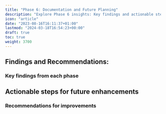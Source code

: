 ```yaml
---
title: "Phase 6: Documentation and Future Planning"
description: "Explore Phase 6 insights: Key findings and actionable steps for future enhancements. Dive into our recommendations for improvement and strategic planning."
icon: "article"
date: "2023-08-16T16:11:37+01:00"
lastmod: "2024-03-18T16:54:23+00:00"
draft: true
toc: true
weight: 3700
---
```



## Findings and Recommendations:
### Key findings from each phase

## Actionable steps for future enhancements
### Recommendations for improvements